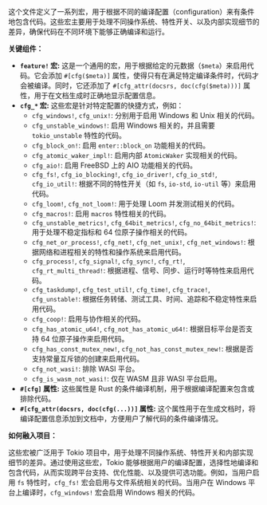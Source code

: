 这个文件定义了一系列宏，用于根据不同的编译配置（configuration）来有条件地包含代码。这些宏主要用于处理不同操作系统、特性开关、以及内部实现细节的差异，确保代码在不同环境下能够正确编译和运行。

**关键组件：**

*   **`feature!` 宏:**  这是一个通用的宏，用于根据给定的元数据（`$meta`）来启用代码。它会添加 `#[cfg($meta)]` 属性，使得只有在满足特定编译条件时，代码才会被编译。同时，它还添加了 `#[cfg_attr(docsrs, doc(cfg($meta)))]` 属性，用于在文档生成时正确地显示配置信息。
*   **`cfg_*` 宏:**  这些宏是针对特定配置的快捷方式，例如：
    *   `cfg_windows!`, `cfg_unix!`:  分别用于启用 Windows 和 Unix 相关的代码。
    *   `cfg_unstable_windows!`:  启用 Windows 相关的，并且需要 `tokio_unstable` 特性的代码。
    *   `cfg_block_on!`:  启用 `enter::block_on` 功能相关的代码。
    *   `cfg_atomic_waker_impl!`:  启用内部 `AtomicWaker` 实现相关的代码。
    *   `cfg_aio!`: 启用 FreeBSD 上的 AIO 功能相关的代码。
    *   `cfg_fs!`, `cfg_io_blocking!`, `cfg_io_driver!`, `cfg_io_std!`, `cfg_io_util!`:  根据不同的特性开关（如 `fs`, `io-std`, `io-util` 等）来启用代码。
    *   `cfg_loom!`, `cfg_not_loom!`:  用于处理 Loom 并发测试相关的代码。
    *   `cfg_macros!`:  启用 `macros` 特性相关的代码。
    *   `cfg_unstable_metrics!`, `cfg_64bit_metrics!`, `cfg_no_64bit_metrics!`:  用于处理不稳定指标和 64 位原子操作相关的代码。
    *   `cfg_net_or_process!`, `cfg_net!`, `cfg_net_unix!`, `cfg_net_windows!`:  根据网络和进程相关的特性和操作系统来启用代码。
    *   `cfg_process!`, `cfg_signal!`, `cfg_sync!`, `cfg_rt!`, `cfg_rt_multi_thread!`:  根据进程、信号、同步、运行时等特性来启用代码。
    *   `cfg_taskdump!`, `cfg_test_util!`, `cfg_time!`, `cfg_trace!`, `cfg_unstable!`:  根据任务转储、测试工具、时间、追踪和不稳定特性来启用代码。
    *   `cfg_coop!`: 启用与协作相关的代码。
    *   `cfg_has_atomic_u64!`, `cfg_not_has_atomic_u64!`:  根据目标平台是否支持 64 位原子操作来启用代码。
    *   `cfg_has_const_mutex_new!`, `cfg_not_has_const_mutex_new!`:  根据是否支持常量互斥锁的创建来启用代码。
    *   `cfg_not_wasi!`: 排除 WASI 平台。
    *   `cfg_is_wasm_not_wasi!`: 仅在 WASM 且非 WASI 平台启用。
*   **`#[cfg]` 属性:**  这些属性是 Rust 的条件编译机制，用于根据编译配置来包含或排除代码。
*   **`#[cfg_attr(docsrs, doc(cfg(...))]` 属性:**  这个属性用于在生成文档时，将编译配置信息添加到文档中，方便用户了解代码的条件编译情况。

**如何融入项目：**

这些宏被广泛用于 Tokio 项目中，用于处理不同操作系统、特性开关和内部实现细节的差异。通过使用这些宏，Tokio 能够根据用户的编译配置，选择性地编译和包含代码，从而实现跨平台支持、优化性能、以及提供可选功能。例如，当用户启用 `fs` 特性时，`cfg_fs!` 宏会启用与文件系统相关的代码。当用户在 Windows 平台上编译时，`cfg_windows!` 宏会启用 Windows 相关的代码。
